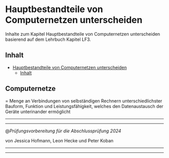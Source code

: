 # Hauptbestandteile von Computernetzen unterscheiden

Inhalte zum Kapitel Hauptbestandteile von Computernetzen unterscheiden basierend auf dem Lehrbuch Kapitel LF3.

## Inhalt
- [Hauptbestandteile von Computernetzen unterscheiden](#hauptbestandteile-von-computernetzen-unterscheiden)
  - [Inhalt](#inhalt)

## Computernetze
= Menge an Verbindungen von selbständigen Rechnern unterschiedlichster Bauform, Funktion und Leistungsfähigkeit, welches den Datenaustausch der Geräte unterinander ermöglicht

---
---

@_Prüfungsvorbereitung für die Abschlussprüfung 2024_

von Jessica Hofmann, Leon Hecke und Peter Koban

---
---
